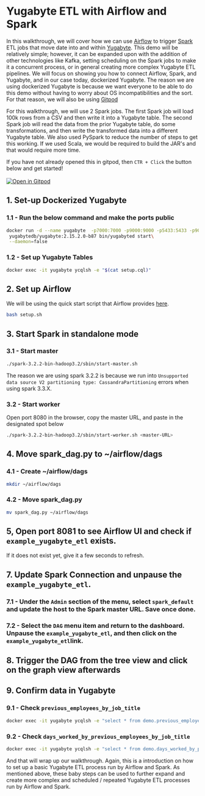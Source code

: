 # Yugabyte ETL with Airflow and Spark

In this walkthrough, we will cover how we can use [Airflow](https://airflow.apache.org/) to trigger [Spark](https://spark.apache.org/) ETL jobs that move date into and within [Yugabyte](https://www.yugabyte.com/). This demo will be relatively simple; however, it can be expanded upon with the addition of other technologies like Kafka, setting scheduling on the Spark jobs to make it a concurrent process, or in general creating more complex Yugabyte ETL pipelines. We will focus on showing you how to connect Airflow, Spark, and Yugabyte, and in our case today, dockerized Yugabyte. The reason we are using dockerized Yugabyte is because we want everyone to be able to do this demo without having to worry about OS incompatibilities and the sort. For that reason, we will also be using [Gitpod](https://gitpod.io/)

For this walkthrough, we will use 2 Spark jobs. The first Spark job will load 100k rows from a CSV and then write it into a Yugabyte table. The second Spark job will read the data from the prior Yugabyte table, do some transformations, and then write the transformed data into a different Yugabyte table. We also used PySpark to reduce the number of steps to get this working. If we used Scala, we would be required to build the JAR's and that would require more time.

If you have not already opened this in gitpod, then `CTR + Click` the button below and get started! <br></br>
[![Open in Gitpod](https://gitpod.io/button/open-in-gitpod.svg)](https://gitpod.io#https://github.com/Anant/example-yugabyte-etl-with-airflow-and-spark)

## 1. Set-up Dockerized Yugabyte

### 1.1 - Run the below command and make the ports public
```bash
docker run -d --name yugabyte  -p7000:7000 -p9000:9000 -p5433:5433 -p9042:9042\
 yugabytedb/yugabyte:2.15.2.0-b87 bin/yugabyted start\
 --daemon=false
```

### 1.2 - Set up Yugabyte Tables
```bash
docker exec -it yugabyte ycqlsh -e "$(cat setup.cql)"
```

## 2. Set up Airflow

We will be using the quick start script that Airflow provides [here](https://airflow.apache.org/docs/apache-airflow/stable/start/local.html).

```bash
bash setup.sh
```

## 3. Start Spark in standalone mode

### 3.1 - Start master

```bash
./spark-3.2.2-bin-hadoop3.2/sbin/start-master.sh
```
The reason we are using spark 3.2.2 is because we run into `Unsupported data source V2 partitioning type: CassandraPartitioning` errors when using spark 3.3.X.

### 3.2 - Start worker

Open port 8080 in the browser, copy the master URL, and paste in the designated spot below

```bash
./spark-3.2.2-bin-hadoop3.2/sbin/start-worker.sh <master-URL>
```

## 4. Move spark_dag.py to ~/airflow/dags

### 4.1 - Create ~/airflow/dags

```bash
mkdir ~/airflow/dags
```

### 4.2 - Move spark_dag.py

```bash
mv spark_dag.py ~/airflow/dags
```

## 5, Open port 8081 to see Airflow UI and check if `example_yugabyte_etl` exists. 
If it does not exist yet, give it a few seconds to refresh.

## 7. Update Spark Connection and unpause the `example_yugabyte_etl`.

### 7.1 - Under the `Admin` section of the menu, select `spark_default` and update the host to the Spark master URL. Save once done.

### 7.2 - Select the `DAG` menu item and return to the dashboard. Unpause the `example_yugabyte_etl`, and then click on the `example_yugabyte_etl`link. 

## 8. Trigger the DAG from the tree view and click on the graph view afterwards

## 9. Confirm data in Yugabyte

### 9.1 - Check `previous_employees_by_job_title`

```bash
docker exec -it yugabyte ycqlsh -e "select * from demo.previous_employees_by_job_title where job_title='Dentist';"
```

### 9.2 - Check `days_worked_by_previous_employees_by_job_title`
```bash
docker exec -it yugabyte ycqlsh -e "select * from demo.days_worked_by_previous_employees_by_job_title where job_title='Dentist';"
```

And that will wrap up our walkthrough. Again, this is a introduction on how to set up a basic Yugabyte ETL process run by Airflow and Spark. As mentioned above, these baby steps can be used to further expand and create more complex and scheduled / repeated Yugabyte ETL processes run by Airflow and Spark.
